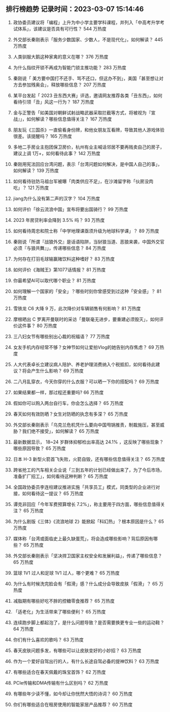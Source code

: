 
## 排行榜趋势 记录时间：2023-03-07 15:14:46
  
  1. 政协委员建议将「编程」上升为中小学主要学科课程，并列入「中高考升学考试体系」，该建议是否具有可行性？ 544 万热度
    
  2. 外交部长秦刚表示「服务少数国家、少数人，不是现代化」，如何解读？ 445 万热度
    
  3. 人类驯服大鹅这种家禽的意义在哪？ 376 万热度
    
  4. 为什么指纹开锁不再成为智能门锁主推功能？ 283 万热度
    
  5. 秦刚说「 美方要中国打不还手、骂不还口，但这办不到」，美国「甚至想让对方去参加残奥会」，释放哪些信息？ 207 万热度
    
  6. 某平台发起「 2023 丑东西大赛」评选，邀请网友推荐各类「丑东西」，如何看待引领「丑」风这一行为？ 187 万热度
    
  7. 金与正警告「如美国对朝鲜试射战略武器采取拦截等方式，将被视为『宣战』」，如何解读？哪些信息值得关注？ 167 万热度
    
  8. 朋友玩《三国杀》一直偷看身份牌，和他女朋友互看牌，导致其他人游戏体验很差。该提醒吗？ 165 万热度
    
  9. 多地二手房业主抱团保卫房价，杭州有业主喊话邻居不要再贱卖自己的房子，建议上调 1万+，如何看待此事？ 142 万热度
    
  10. 秦刚用宪法回应台湾问题，表示「台湾问题如何解决，是中国人自己的事」，如何解读？ 139 万热度
    
  11. 如何看待驻防马祖台军被曝「肉类供应不足」，在沙滩留字称「伙房没肉吃」？ 121 万热度
    
  12. jiang为什么没有第二声的汉字？ 104 万热度
    
  13. 如何评价「徐云流浪中国」宣布将要出国骑行？ 99 万热度
    
  14. 2023 年房贷利率会降到 3.5% 吗？ 93 万热度
    
  15. 如何看待周忠和院士称「中学地理课亟须升级为地球科学课」？ 89 万热度
    
  16. 秦刚说「所谓『战狼外交』是话语陷阱，当豺狼当道、恶狼来袭，中国外交官必须『与狼共舞』」，传递哪些信息？ 84 万热度
    
  17. 为何存在打羽毛球输赢赌饮料这种嗜好？ 83 万热度
    
  18. 如何评价《海贼王》第1077话情报？ 81 万热度
    
  19. 你最希望AI可以取代哪个职业？ 81 万热度
    
  20. 如何理解一个国家的「安全」？哪些时刻你曾感受到过这种「安全感」？ 81 万热度
    
  21. 雪铁龙 C6 大降 9 万，此次降价对车辆销售有何影响？ 81 万热度
    
  22. 摩根晒出 C 罗离开曼联时的采访「曼联毫无进步，要重建必须毁灭」，如何评价这件事？ 80 万热度
    
  23. 三八妇女节有哪些别出心裁的祝福语？ 77 万热度
    
  24. 女友手机内存经常不够？女神节如何让爱拍Vlog的她告别内存焦虑？ 69 万热度
    
  25. 人大代表卓长立建议病人陪护、养老护理消费纳入个税抵扣，如何看待此建议？将会产生什么影响？ 69 万热度
    
  26. 二八月乱穿衣，今天你穿的什么衣服？可以晒一下你的搭配吗？ 69 万热度
    
  27. 如果结果都一样，那过程还重要吗? 66 万热度
    
  28. 假如你可以购入两台自行车，你会怎么选择？ 65 万热度
    
  29. 春天如何有效防晒？女生对防晒的执念有多深？ 65 万热度
    
  30. 外交部长秦刚表示「乌克兰危机凭什么要向中国甩锅推责，制裁施压，甚至威胁？我们绝不接受」，如何解读？ 65 万热度
    
  31. 最新数据显示， 18~24 岁群体抑郁检出率高达 24.1% ，这反映了哪些现象？哪些原因导致？ 65 万热度
    
  32. 日本 H-3 新型火箭首飞失败，火箭自毁，还有哪些信息值得关注？ 65 万热度
    
  33. 跨省抢工的汽车相关企业说「三到五年的计划已经做出来了，为了今后市场，准备扩厂招工」，如何看待这种判断？ 65 万热度
    
  34. 全国政协委员李连柱建议推进实施「共享员工」模式，同类型的企业进行对接，如何看待这一提议？ 65 万热度
    
  35. 谭克非回应「今年军费预算增长 7.2%」，称主要用于四方面，哪些信息值得关注？ 65 万热度
    
  36. 为什么剧版《三体》《流浪地球 2》能掀起「科幻热」？根本原因是什么？ 65 万热度
    
  37. 媒体称「台湾或面临史上最久缺蛋荒」，将会造成哪些影响？背后原因有哪些？ 65 万热度
    
  38. 外交部长秦刚表示「坚决捍卫国家主权安全和发展利益」，传递了哪些信息？ 65 万热度
    
  39. 篮球 1V1 过人和足球 1V1 过人，哪个更难？ 65 万热度
    
  40. 为什么有时候洗完脸会有「假滑」感？什么成分会导致皮肤「假滑」？ 65 万热度
    
  41. 减脂期有哪些好吃不胖的控糖零食推荐？ 65 万热度
    
  42. 「适老化」为生活带来了哪些便利？ 65 万热度
    
  43. 连续跑步脚上都起泡了，是什么问题导致？是否需要换更专业一些的运动鞋？ 64 万热度
    
  44. 你们有什么喜欢的歌吗？ 63 万热度
    
  45. 春天皮肤问题多发，有哪些可以让皮肤变好的小妙招？ 63 万热度
    
  46. 作为一个爱好自驾出行的人，有什么长途自驾必备的提神饮料？ 63 万热度
    
  47. 有哪些适合在春天佩戴的珠宝首饰？ 62 万热度
    
  48. PCIe传输和DMA传输有什么区别吗？ 62 万热度
    
  49. 有哪些年少读不懂，如今却让你恍然大悟的诗词？ 60 万热度
    
  50. 你们有哪些适合在租房使用的智能家居产品推荐？ 60 万热度
    